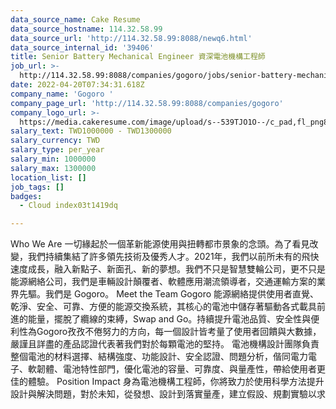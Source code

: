```yaml
---
data_source_name: Cake Resume
data_source_hostname: 114.32.58.99
data_source_url: 'http://114.32.58.99:8088/newq6.html'
data_source_internal_id: '39406'
title: Senior Battery Mechanical Engineer 資深電池機構工程師
job_url: >-
  http://114.32.58.99:8088/companies/gogoro/jobs/senior-battery-mechanical-engineer
date: 2022-04-20T07:34:31.618Z
company_name: 'Gogoro '
company_page_url: 'http://114.32.58.99:8088/companies/gogoro'
company_logo_url: >-
  https://media.cakeresume.com/image/upload/s--539TJO1O--/c_pad,fl_png8,h_200,w_200/v1519962195/bs30ppqfsdpnhblxxk90.png
salary_text: TWD1000000 - TWD1300000
salary_currency: TWD
salary_type: per_year
salary_min: 1000000
salary_max: 1300000
location_list: []
job_tags: []
badges:
  - Cloud index03t1419dq

---
```


Who We Are 一切緣起於一個革新能源使用與扭轉都市景象的念頭。為了看見改變，我們持續集結了許多領先技術及優秀人才。2021年，我們以前所未有的飛快速度成長，融入新點子、新面孔、新的夢想。我們不只是智慧雙輪公司，更不只是能源網絡公司，我們是車輛設計顛覆者、軟體應用潮流領導者，交通運輸方案的業界先驅。我們是 Gogoro。 Meet the Team Gogoro 能源網絡提供使用者直覺、乾淨、安全、可靠、方便的能源交換系統，其核心的電池中儲存著驅動各式載具前進的能量，擺脫了纜線的束縛，Swap and Go。持續提升電池品質、安全性與便利性為Gogoro孜孜不倦努力的方向，每一個設計皆考量了使用者回饋與大數據，嚴謹且詳盡的產品認證代表著我們對於每顆電池的堅持。 電池機構設計團隊負責整個電池的材料選擇、結構強度、功能設計、安全認證、問題分析，偕同電力電子、軟韌體、電池特性部門，優化電池的容量、可靠度、與量產性，帶給使用者更佳的體驗。 Position Impact 身為電池機構工程師，你將致力於使用科學方法提升設計與解決問題，對於未知，從發想、設計到落實量產，建立假設、規劃實驗以求